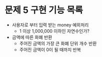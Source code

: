 # 문제 5 구현 기능 목록

- 사용자로 부터 입력 받는 money 예외처리
  - 1 이상 1,000,000 이하인 자연수인가?
- 금액에 따른 화폐 반환
  - 주어진 금액의 가장 큰 화폐 단위 개수 반환
  - 주어진 금액이 0이 될 때까지 반복
